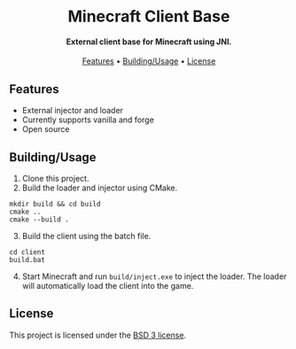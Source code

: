<h1 align="center">
  <br>
  Minecraft Client Base
  <br>
</h1>

<h4 align="center">External client base for Minecraft using JNI.</h4>

<p align="center">
  <a href="#features">Features</a> •
  <a href="#buildingusage">Building/Usage</a> •
  <a href="#license">License</a>
</p>

## Features

* External injector and loader
* Currently supports vanilla and forge
* Open source

## Building/Usage

1. Clone this project.
2. Build the loader and injector using CMake.
```
mkdir build && cd build
cmake ..
cmake --build .
```
3. Build the client using the batch file.
```
cd client
build.bat
```
4. Start Minecraft and run `build/inject.exe` to inject the loader. The loader will automatically load the client into the game.

## License

This project is licensed under the [BSD 3 license](https://github.com/sbplat/Minecraft-Client-Base/blob/main/LICENSE).
